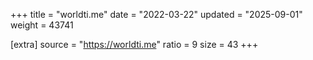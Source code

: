 +++
title = "worldti.me"
date = "2022-03-22"
updated = "2025-09-01"
weight = 43741

[extra]
source = "https://worldti.me"
ratio = 9
size = 43
+++
